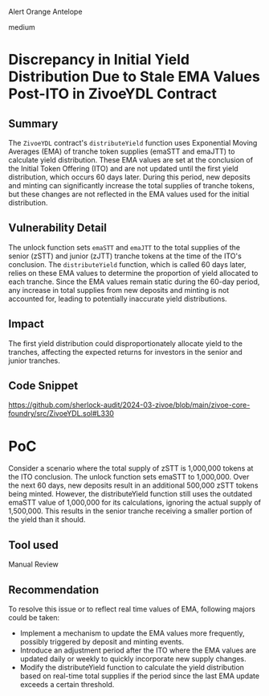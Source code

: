 Alert Orange Antelope

medium

# Discrepancy in Initial Yield Distribution Due to Stale EMA Values Post-ITO in ZivoeYDL Contract

## Summary

The `ZivoeYDL` contract's `distributeYield` function uses Exponential Moving Averages (EMA) of tranche token supplies (emaSTT and emaJTT) to calculate yield distribution. These EMA values are set at the conclusion of the Initial Token Offering (ITO) and are not updated until the first yield distribution, which occurs 60 days later. During this period, new deposits and minting can significantly increase the total supplies of tranche tokens, but these changes are not reflected in the EMA values used for the initial distribution.

## Vulnerability Detail

The unlock function sets `emaSTT` and `emaJTT` to the total supplies of the senior (zSTT) and junior (zJTT) tranche tokens at the time of the ITO's conclusion. The `distributeYield` function, which is called 60 days later, relies on these EMA values to determine the proportion of yield allocated to each tranche. Since the EMA values remain static during the 60-day period, any increase in total supplies from new deposits and minting is not accounted for, leading to potentially inaccurate yield distributions.

## Impact

The first yield distribution could disproportionately allocate yield to the tranches, affecting the expected returns for investors in the senior and junior tranches.

## Code Snippet

https://github.com/sherlock-audit/2024-03-zivoe/blob/main/zivoe-core-foundry/src/ZivoeYDL.sol#L330

# PoC

Consider a scenario where the total supply of zSTT is 1,000,000 tokens at the ITO conclusion. The unlock function sets emaSTT to 1,000,000. Over the next 60 days, new deposits result in an additional 500,000 zSTT tokens being minted. However, the distributeYield function still uses the outdated emaSTT value of 1,000,000 for its calculations, ignoring the actual supply of 1,500,000. This results in the senior tranche receiving a smaller portion of the yield than it should.

## Tool used

Manual Review

## Recommendation

To resolve this issue or to reflect real time values of EMA, following majors could be taken: 

- Implement a mechanism to update the EMA values more frequently, possibly triggered by deposit and minting events.
- Introduce an adjustment period after the ITO where the EMA values are updated daily or weekly to quickly incorporate new supply changes.
- Modify the distributeYield function to calculate the yield distribution based on real-time total supplies if the period since the last EMA update exceeds a certain threshold.
